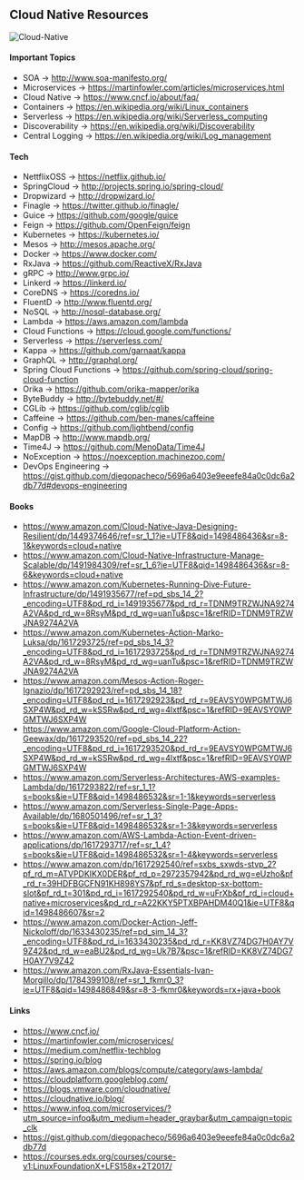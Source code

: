 ## Cloud Native Resources

![Cloud-Native](https://scontent-gru2-1.xx.fbcdn.net/v/t31.0-8/19388446_811285335714121_7182658992525584368_o.jpg?oh=6a3ada7245faad28522e84ae7c0e06a0&oe=59C4F889)

#### Important Topics

* SOA -> http://www.soa-manifesto.org/
* Microservices -> https://martinfowler.com/articles/microservices.html
* Cloud Native -> https://www.cncf.io/about/faq/
* Containers    -> https://en.wikipedia.org/wiki/Linux_containers
* Serverless   -> https://en.wikipedia.org/wiki/Serverless_computing
* Discoverability -> https://en.wikipedia.org/wiki/Discoverability
* Central Logging -> https://en.wikipedia.org/wiki/Log_management

#### Tech

* NettflixOSS -> https://netflix.github.io/
* SpringCloud -> http://projects.spring.io/spring-cloud/
* Dropwizard ->  http://dropwizard.io/
* Finagle    -> https://twitter.github.io/finagle/
* Guice      -> https://github.com/google/guice
* Feign      -> https://github.com/OpenFeign/feign
* Kubernetes -> https://kubernetes.io/
* Mesos      -> http://mesos.apache.org/
* Docker     -> https://www.docker.com/
* RxJava     -> https://github.com/ReactiveX/RxJava
* gRPC       -> http://www.grpc.io/
* Linkerd    -> https://linkerd.io/
* CoreDNS    -> https://coredns.io/
* FluentD    -> http://www.fluentd.org/
* NoSQL      -> http://nosql-database.org/
* Lambda     -> https://aws.amazon.com/lambda
* Cloud Functions -> https://cloud.google.com/functions/
* Serverless -> https://serverless.com/
* Kappa -> https://github.com/garnaat/kappa
* GraphQL -> http://graphql.org/
* Spring Cloud Functions -> https://github.com/spring-cloud/spring-cloud-function
* Orika -> https://github.com/orika-mapper/orika
* ByteBuddy -> http://bytebuddy.net/#/
* CGLib -> https://github.com/cglib/cglib
* Caffeine -> https://github.com/ben-manes/caffeine
* Config -> https://github.com/lightbend/config
* MapDB -> http://www.mapdb.org/
* Time4J -> https://github.com/MenoData/Time4J
* NoException -> https://noexception.machinezoo.com/
* DevOps Engineering -> https://gist.github.com/diegopacheco/5696a6403e9eeefe84a0c0dc6a2db77d#devops-engineering

#### Books

* https://www.amazon.com/Cloud-Native-Java-Designing-Resilient/dp/1449374646/ref=sr_1_1?ie=UTF8&qid=1498486436&sr=8-1&keywords=cloud+native
* https://www.amazon.com/Cloud-Native-Infrastructure-Manage-Scalable/dp/1491984309/ref=sr_1_6?ie=UTF8&qid=1498486436&sr=8-6&keywords=cloud+native
* https://www.amazon.com/Kubernetes-Running-Dive-Future-Infrastructure/dp/1491935677/ref=pd_sbs_14_2?_encoding=UTF8&pd_rd_i=1491935677&pd_rd_r=TDNM9TRZWJNA9274A2VA&pd_rd_w=8RsyM&pd_rd_wg=uanTu&psc=1&refRID=TDNM9TRZWJNA9274A2VA
* https://www.amazon.com/Kubernetes-Action-Marko-Luksa/dp/1617293725/ref=pd_sbs_14_3?_encoding=UTF8&pd_rd_i=1617293725&pd_rd_r=TDNM9TRZWJNA9274A2VA&pd_rd_w=8RsyM&pd_rd_wg=uanTu&psc=1&refRID=TDNM9TRZWJNA9274A2VA
* https://www.amazon.com/Mesos-Action-Roger-Ignazio/dp/1617292923/ref=pd_sbs_14_18?_encoding=UTF8&pd_rd_i=1617292923&pd_rd_r=9EAVSY0WPGMTWJ6SXP4W&pd_rd_w=kSSRw&pd_rd_wg=4lxtf&psc=1&refRID=9EAVSY0WPGMTWJ6SXP4W
* https://www.amazon.com/Google-Cloud-Platform-Action-Geewax/dp/1617293520/ref=pd_sbs_14_22?_encoding=UTF8&pd_rd_i=1617293520&pd_rd_r=9EAVSY0WPGMTWJ6SXP4W&pd_rd_w=kSSRw&pd_rd_wg=4lxtf&psc=1&refRID=9EAVSY0WPGMTWJ6SXP4W
* https://www.amazon.com/Serverless-Architectures-AWS-examples-Lambda/dp/1617293822/ref=sr_1_1?s=books&ie=UTF8&qid=1498486532&sr=1-1&keywords=serverless
* https://www.amazon.com/Serverless-Single-Page-Apps-Available/dp/1680501496/ref=sr_1_3?s=books&ie=UTF8&qid=1498486532&sr=1-3&keywords=serverless
* https://www.amazon.com/AWS-Lambda-Action-Event-driven-applications/dp/1617293717/ref=sr_1_4?s=books&ie=UTF8&qid=1498486532&sr=1-4&keywords=serverless
* https://www.amazon.com/dp/1617292540/ref=sxbs_sxwds-stvp_2?pf_rd_m=ATVPDKIKX0DER&pf_rd_p=2972357942&pd_rd_wg=eUzho&pf_rd_r=39HDFBGCFN91KH898YS7&pf_rd_s=desktop-sx-bottom-slot&pf_rd_t=301&pd_rd_i=1617292540&pd_rd_w=uFrXb&pf_rd_i=cloud+native+microservices&pd_rd_r=A22KKY5PTXBPAHDM40Q1&ie=UTF8&qid=1498486607&sr=2
* https://www.amazon.com/Docker-Action-Jeff-Nickoloff/dp/1633430235/ref=pd_sim_14_3?_encoding=UTF8&pd_rd_i=1633430235&pd_rd_r=KK8VZ74DG7H0AY7V9Z42&pd_rd_w=eaBU2&pd_rd_wg=Uk7B7&psc=1&refRID=KK8VZ74DG7H0AY7V9Z42
* https://www.amazon.com/RxJava-Essentials-Ivan-Morgillo/dp/1784399108/ref=sr_1_fkmr0_3?ie=UTF8&qid=1498486849&sr=8-3-fkmr0&keywords=rx+java+book

#### Links

* https://www.cncf.io/
* https://martinfowler.com/microservices/
* https://medium.com/netflix-techblog
* https://spring.io/blog
* https://aws.amazon.com/blogs/compute/category/aws-lambda/
* https://cloudplatform.googleblog.com/
* https://blogs.vmware.com/cloudnative/
* https://cloudnative.io/blog/
* https://www.infoq.com/microservices/?utm_source=infoq&utm_medium=header_graybar&utm_campaign=topic_clk
* https://gist.github.com/diegopacheco/5696a6403e9eeefe84a0c0dc6a2db77d
* https://courses.edx.org/courses/course-v1:LinuxFoundationX+LFS158x+2T2017/
